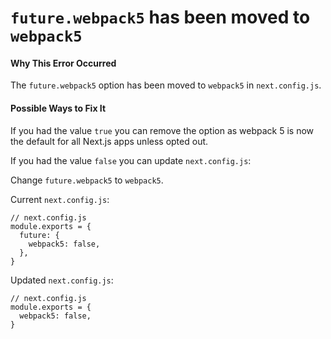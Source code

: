 `future.webpack5` has been moved to `webpack5`
==============================================

#### Why This Error Occurred

The `future.webpack5` option has been moved to `webpack5` in `next.config.js`.

#### Possible Ways to Fix It

If you had the value `true` you can remove the option as webpack 5 is now the default for all Next.js apps unless opted out.

If you had the value `false` you can update `next.config.js`:

Change `future.webpack5` to `webpack5`.

Current `next.config.js`:

    // next.config.js
    module.exports = {
      future: {
        webpack5: false,
      },
    }

Updated `next.config.js`:

    // next.config.js
    module.exports = {
      webpack5: false,
    }
